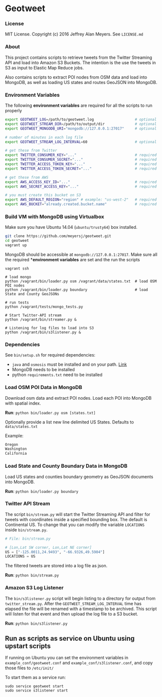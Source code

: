 Geotweet
========

### License

MIT License. Copyright (c) 2016 Jeffrey Alan Meyers. See `LICENSE.md`


### About

This project contains scripts to retrieve tweets from the Twitter Streaming API and
load into Amazon S3 Buckets. The intention is the use the tweets in S3 as input to 
Elastic Map Reduce jobs.

Also contains scripts to extract POI nodes from OSM data and load into MongoDB,
as well as loading US states and routes GeoJSON into MongoDB.

### Environment Variables

The following **environment variables** are required for all the scripts
to run properly

```bash
export GEOTWEET_LOG=/path/to/geotweet.log                   # optional default=/tmp/geotweet.log
export GEOTWEET_STREAM_DIR=/path/to/output/dir              # optional default=/tmp/geotweet
export GEOTWEET_MONGODB_URI="mongodb://127.0.0.1:27017"     # optional default=mongodb://127.0.0.1:27017

# number of minutes in each log file
export GEOTWEET_STREAM_LOG_INTERVAL=60                      # optional default=60  

# get these from Twitter
export TWITTER_CONSUMER_KEY="..."                           # required
export TWITTER_CONSUMER_SECRET="..."                        # required
export TWITTER_ACCESS_TOKEN_KEY="..."                       # required
export TWITTER_ACCESS_TOKEN_SECRET="..."                    # required

# get these from AWS
export AWS_ACCESS_KEY_ID="..."                              # required
export AWS_SECRET_ACCESS_KEY="..."                          # required

# you must create this bucket on S3
export AWS_DEFAULT_REGION="region" # example: "us-west-2"   # required
export AWS_BUCKET="already.created.bucket.name"             # required
```

### Build VM with MongoDB using Virtualbox

Make sure you have Ubuntu 14.04 (`ubuntu/trusty64`) box installed.

```bash
git clone https://github.com/meyersj/geotweet.git
cd geotweet
vagrant up
```

MongoDB should be accessible at `mongodb://127.0.0.1:27017`.
Make sure all the required ***environment variables** are set and the run the scripts

```
vagrant ssh

# load mongo
python /vagrant/bin/loader.py osm /vagrant/data/states.txt  # load OSM POI nodes
python /vagrant/bin/loader.py boundary                      # load State and County GeoJSONs

# run tests
python /vagrant/tests/mongo_tests.py

# Start Twitter-API stream
python /vagrant/bin/streamer.py &

# Listening for log files to load into S3
python /vagrant/bin/s3listener.py &
```

### Dependencies

See `bin/setup.sh` for required dependencies:
+ `java` and `osmosis` must be installed and on your path. [Link](http://wiki.openstreetmap.org/wiki/Osmosis)
+ MongoDB needs to be installed
+ python `requirements.txt` need to be installed


### Load OSM POI Data in MongoDB

Download osm data and extract POI nodes. Load each POI into MongoDB with
spatial index.

**Run**: `python bin/loader.py osm [states.txt]`

Optionally provide a list new line delimited US States.
Defaults to `data/states.txt`

Example:
```txt
Oregon
Washington
California
```

### Load State and County Boundary Data in MongoDB

Load US states and counties boundary geometry as GeoJSON documents
into MongoDB.

**Run**: `python bin/loader.py boundary`


### Twitter API Stream

The script `bin/stream.py` will start the Twitter Streaming API and filter for
tweets with coordinates inside a specified bounding box. The default is
Continental US. To change that you can modify the variable `LOCATIONS` inside
`bin/stream.py`.

```py
# File: bin/stream.py

# [Lon,Lat SW corner, Lon,Lat NE corner]
US = ["-125.0011,24.9493", "-66.9326,49.5904"]
LOCATIONS = US
```

The filtered tweets are stored into a log file as json.

**Run**: `python bin/stream.py`


### Amazon S3 Log Listener

The `bin/s3listener.py` script will begin listing to a directory for output from
`twitter_stream.py`. After the `GEOTWEET_STREAM_LOG_INTERVAL` time has elapsed the
file will be renamed with a timestamp to be archived. This script will listen for
that event and then upload the log file to a S3 bucket.


**Run**: `python bin/s3listener.py`


## Run as scripts as service on Ubuntu using upstart scripts

If running on Ubuntu you can set the environment variables in
`example_conf/geotweet.conf` and `example_conf/s3listener.conf`, and copy those
files to `/etc/init/`

To start them as a service run:
```
sudo service geotweet start
sudo service s3listener start
```
